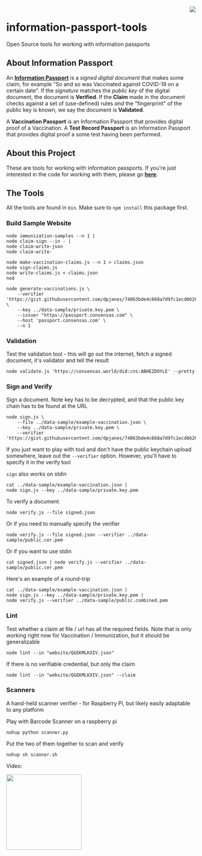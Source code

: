 <img src="https://consensas-aws.s3.amazonaws.com/icons/passports-github.png" align="right" />

# information-passport-tools
Open Source tools for working with information passports

## About Information Passport
An **[Information Passport](https://github.com/Consensas/information-passport/tree/main/docs#information-passport)**
is a _signed digital document_ that makes some claim,
for example "So and so was Vaccinated against COVID-19 on a certain date".
If the _signature_ matches the _public key_ of the digital document, the
document is **Verified**.
If the **Claim** made in the document checks against a set of (use-defined) rules
_and_ the "fingerprint" of the public key is known, we say the document is
**Validated**.

A **Vaccination Passport** is an Information Passport that
provides digital proof of a Vaccination.
A **Test Record Passport** is an Information Passport that provides
digital proof a some test having been performed.

## About this Project

These are tools for working with information passports.
If you're just interested in the code for working with them, 
please go **[here](https://github.com/Consensas/information-passport/tree/main/docs#information-passport)**.

## The Tools

All the tools are found in `bin`. 
Make sure to `npm install` this package first.

### Build Sample Website

    node immunization-samples --n 1 |
    node claim-sign --in - |
    node claim-write-json
    node claim-write-

    node make-vaccination-claims.js --n 1 > claims.json
    node sign-claims.js 
    node write-claims.js < claims.json
    nod

    node generate-vaccinations.js \
        --verifier 'https://gist.githubusercontent.com/dpjanes/74063bde4c668a7d9fc1ecd66268c069/raw/a633cfdc58311c4ff81aa40f0ef0026c7b183c4d/public.combined.pem' \
        --key ../data-sample/private.key.pem \
        --issuer "https://passport.consensas.com" \
        --host 'passport.consensas.com' \
        --n 1

### Validation
Test the validation tool - this will go out the internet, fetch 
a signed document, it's validator and tell the result

    node validate.js 'https://consensas.world/did:cns:ABHEZDOYLE' --pretty

### Sign and Verify

Sign a document. Note key has to be decrypted, and that the public key chain
has to be found at the URL

    node sign.js \
        --file ../data-sample/example-vaccination.json \
        --key ../data-sample/private.key.pem \
        --verifier 'https://gist.githubusercontent.com/dpjanes/74063bde4c668a7d9fc1ecd66268c069/raw/a633cfdc58311c4ff81aa40f0ef0026c7b183c4d/public.combined.pem' 

If you just want to play with tool and don't have the public keychain
upload somewhere, leave out the `--verifier` option. 
However, you'll have to specify it in the verify tool

`sign` also works on stdin

    cat ../data-sample/example-vaccination.json | 
    node sign.js --key ../data-sample/private.key.pem 

To verify a document

    node verify.js --file signed.json 

Or if you need to manually specify the verifier

    node verify.js --file signed.json --verifier ../data-sample/public.cer.pem

Or if you want to use stdin

    cat signed.json | node verify.js --verifier ../data-sample/public.cer.pem

Here's an example of a round-trip 

    cat ../data-sample/example-vaccination.json | 
    node sign.js --key ../data-sample/private.key.pem | 
    node verify.js --verifier ../data-sample/public.combined.pem

### Lint

Test whether a claim at file / url has all the required fields.
Note that is only working right now for Vaccination / Immunization,
but it should be generalizable

    node lint --in "website/QGEKMLKXIV.json"

If there is no verifiable credential, but only the claim

    node lint --in "website/QGEKMLKXIV.json" --claim

### Scanners

A hand-held scanner verifier - for Raspberry Pi, 
but likely easily adaptable to any platform 

Play with Barcode Scanner on a raspberry pi

    nohup python scanner.py

Put the two of them together to scan and verify

    nohup sh scanner.sh

Video:

<div align="left">
      <a href="https://www.youtube.com/watch?v=d3oz7kR6ZjU" target="video">
         <img src="https://img.youtube.com/vi/d3oz7kR6ZjU/0.jpg" style="width: 200px">
      </a>
</div>
